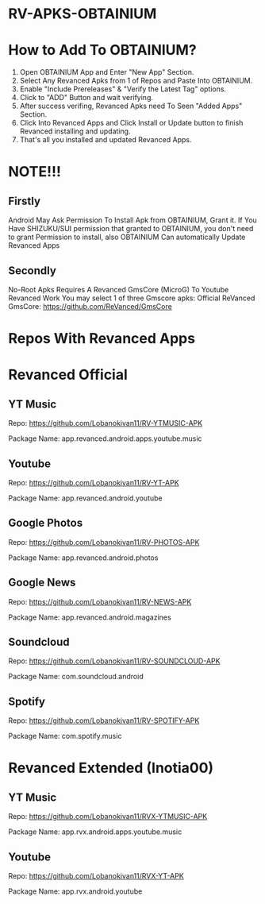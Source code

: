 # RV-APKS-OBTAINIUM

# How to Add To OBTAINIUM?
1. Open OBTAINIUM App and Enter "New App" Section.
2. Select Any Revanced Apks from 1 of Repos and Paste Into OBTAINIUM.
3. Enable "Include Prereleases" & "Verify the Latest Tag" options.
4. Click to "ADD" Button and wait verifying.
5. After success verifing, Revanced Apks need To Seen "Added Apps" Section.
6. Click Into Revanced Apps and Click Install or Update button to finish Revanced installing and updating.
7. That's all you installed and updated Revanced Apps.
# NOTE!!!
## Firstly
Android May Ask Permission To Install Apk from OBTAINIUM, Grant it.
If You Have SHIZUKU/SUI permission that granted to OBTAINIUM, you don't need to grant Permission to install, also OBTAINIUM Can automatically Update Revanced Apps
## Secondly
No-Root Apks Requires A Revanced GmsCore (MicroG) To Youtube Revanced Work
You may select 1 of three Gmscore apks:
Official ReVanced GmsCore: https://github.com/ReVanced/GmsCore
# Repos With Revanced Apps
# Revanced Official
## YT Music
Repo: https://github.com/Lobanokivan11/RV-YTMUSIC-APK

Package Name: app.revanced.android.apps.youtube.music
## Youtube
Repo: https://github.com/Lobanokivan11/RV-YT-APK

Package Name: app.revanced.android.youtube
## Google Photos
Repo: https://github.com/Lobanokivan11/RV-PHOTOS-APK

Package Name: app.revanced.android.photos
## Google News
Repo: https://github.com/Lobanokivan11/RV-NEWS-APK

Package Name: app.revanced.android.magazines
## Soundcloud
Repo: https://github.com/Lobanokivan11/RV-SOUNDCLOUD-APK

Package Name: com.soundcloud.android
## Spotify
Repo: https://github.com/Lobanokivan11/RV-SPOTIFY-APK

Package Name: com.spotify.music
# Revanced Extended (Inotia00)
## YT Music
Repo: https://github.com/Lobanokivan11/RVX-YTMUSIC-APK

Package Name: app.rvx.android.apps.youtube.music
## Youtube
Repo: https://github.com/Lobanokivan11/RVX-YT-APK

Package Name: app.rvx.android.youtube
